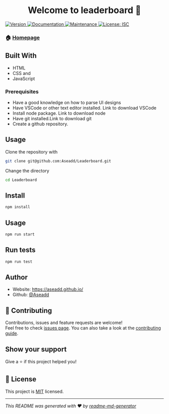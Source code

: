 <h1 align="center">Welcome to leaderboard 👋</h1>

<p>
  <a href="https://www.npmjs.com/package/leaderboard" target="_blank">
    <img alt="Version" src="https://img.shields.io/npm/v/leaderboard.svg">
  </a>
  <a href="https://github.com/Aseadd/Leaderboard#readme" target="_blank">
    <img alt="Documentation" src="https://img.shields.io/badge/documentation-yes-brightgreen.svg" />
  </a>
  <a href="https://github.com/Aseadd/Leaderboard/graphs/commit-activity" target="_blank">
    <img alt="Maintenance" src="https://img.shields.io/badge/Maintained%3F-yes-green.svg" />
  </a>
  <a href="https://github.com/Aseadd/Leaderboard/blob/master/LICENSE" target="_blank">
    <img alt="License: ISC" src="https://img.shields.io/github/license/Aseadd/leaderboard" />
  </a>
</p>

### 🏠 [Homepage](https://github.com/Aseadd/Leaderboard#readme)

## Built With

- HTML
- CSS and
- JavaScript

### Prerequisites

- Have a good knowledge on how to parse UI designs
- Have VSCode or other text editor installed. Link to download VSCode
- Install node package. Link to download node
- Have git installed.Link to download git
- Create a github repository.

## Usage

Clone the repository with

```sh
git clone git@github.com:Aseadd/Leaderboard.git
```

Change the directory

```sh
cd Leaderboard
```

## Install

```sh
npm install
```

## Usage

```sh
npm run start
```

## Run tests

```sh
npm run test
```

## Author

- Website: https://aseadd.github.io/
- Github: [@Aseadd](https://github.com/Aseadd)

## 🤝 Contributing

Contributions, issues and feature requests are welcome!<br />Feel free to check [issues page](https://github.com/Aseadd/Leaderboard/issues). You can also take a look at the [contributing guide](https://github.com/Aseadd/Leaderboard/blob/master/CONTRIBUTING.md).

## Show your support

Give a ⭐️ if this project helped you!

## 📝 License

This project is [MIT](/MIT.md) licensed.

---

_This README was generated with ❤️ by [readme-md-generator](https://github.com/kefranabg/readme-md-generator)_
